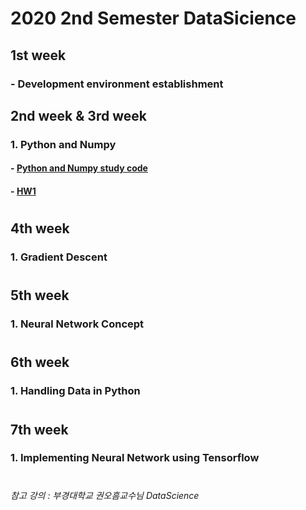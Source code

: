 # 2020 2nd Semester DataSicience

## 1st week
### - Development environment establishment

## 2nd week & 3rd week
### 1. Python and Numpy
#### - [Python and Numpy study code](https://github.com/suhwajo/2020_2_DataSicience/blob/master/01_Numpy.ipynb)
#### - [HW1]()
#
#
## 4th week
### 1. Gradient Descent
#
## 5th week
### 1. Neural Network Concept
#
#
## 6th week
### 1. Handling Data in Python
#
## 7th week
### 1. Implementing Neural Network using Tensorflow
#
#
#
######
###### 참고 강의 : 부경대학교 권오흠교수님 DataScience 
